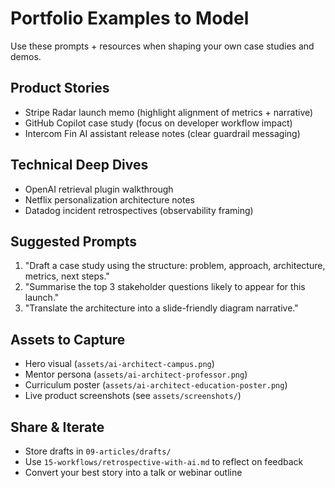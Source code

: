 # Portfolio Examples to Model

Use these prompts + resources when shaping your own case studies and demos.

## Product Stories
- Stripe Radar launch memo (highlight alignment of metrics + narrative)
- GitHub Copilot case study (focus on developer workflow impact)
- Intercom Fin AI assistant release notes (clear guardrail messaging)

## Technical Deep Dives
- OpenAI retrieval plugin walkthrough
- Netflix personalization architecture notes
- Datadog incident retrospectives (observability framing)

## Suggested Prompts
1. "Draft a case study using the structure: problem, approach, architecture, metrics, next steps."
2. "Summarise the top 3 stakeholder questions likely to appear for this launch."
3. "Translate the architecture into a slide-friendly diagram narrative."

## Assets to Capture
- Hero visual (`assets/ai-architect-campus.png`)
- Mentor persona (`assets/ai-architect-professor.png`)
- Curriculum poster (`assets/ai-architect-education-poster.png`)
- Live product screenshots (see `assets/screenshots/`)

## Share & Iterate
- Store drafts in `09-articles/drafts/`
- Use `15-workflows/retrospective-with-ai.md` to reflect on feedback
- Convert your best story into a talk or webinar outline
